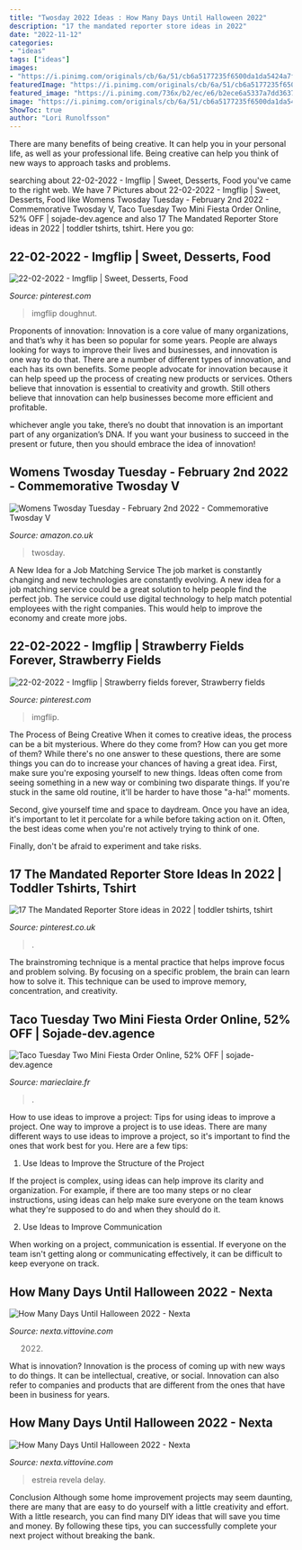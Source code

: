 ```yaml
---
title: "Twosday 2022 Ideas : How Many Days Until Halloween 2022"
description: "17 the mandated reporter store ideas in 2022"
date: "2022-11-12"
categories:
- "ideas"
tags: ["ideas"]
images:
- "https://i.pinimg.com/originals/cb/6a/51/cb6a5177235f6500da1da5424a7fc226.jpg"
featuredImage: "https://i.pinimg.com/originals/cb/6a/51/cb6a5177235f6500da1da5424a7fc226.jpg"
featured_image: "https://i.pinimg.com/736x/b2/ec/e6/b2ece6a5337a7dd3637d941788dbc506.jpg"
image: "https://i.pinimg.com/originals/cb/6a/51/cb6a5177235f6500da1da5424a7fc226.jpg"
ShowToc: true
author: "Lori Runolfsson"
---
```



There are many benefits of being creative. It can help you in your personal life, as well as your professional life. Being creative can help you think of new ways to approach tasks and problems.

	

		
searching about 22-02-2022 - Imgflip | Sweet, Desserts, Food you've came to the right web. We have 7 Pictures about 22-02-2022 - Imgflip | Sweet, Desserts, Food like Womens Twosday Tuesday - February 2nd 2022 - Commemorative Twosday V, Taco Tuesday Two Mini Fiesta Order Online, 52% OFF | sojade-dev.agence and also 17 The Mandated Reporter Store ideas in 2022 | toddler tshirts, tshirt. Here you go:
		
    
## 22-02-2022 - Imgflip | Sweet, Desserts, Food

<img loading=lazy src="https://i.pinimg.com/originals/cb/6a/51/cb6a5177235f6500da1da5424a7fc226.jpg" onerror="this.onerror=null;this.src='https://tse4.mm.bing.net/th?id=OIP.EG5eNmokil6frLXqaRmjGwAAAA&amp;pid=15.1';" alt="22-02-2022 - Imgflip | Sweet, Desserts, Food">

_Source: pinterest.com_

>imgflip doughnut. 

	

Proponents of innovation:
Innovation is a core value of many organizations, and that’s why it has been so popular for some years. People are always looking for ways to improve their lives and businesses, and innovation is one way to do that. There are a number of different types of innovation, and each has its own benefits.
Some people advocate for innovation because it can help speed up the process of creating new products or services. Others believe that innovation is essential to creativity and growth. Still others believe that innovation can help businesses become more efficient and profitable.

 whichever angle you take, there’s no doubt that innovation is an important part of any organization’s DNA. If you want your business to succeed in the present or future, then you should embrace the idea of innovation!

    
## Womens Twosday Tuesday - February 2nd 2022 - Commemorative Twosday V

<img loading=lazy src="https://m.media-amazon.com/images/I/A1KHvCGeH6L._CLa|2140%2C2000|710WJTqZFrL.png|0%2C0%2C2140%2C2000%2B0.0%2C0.0%2C2140.0%2C2000.0_AC_UL1500_.png" onerror="this.onerror=null;this.src='https://tse3.mm.bing.net/th?id=OIP.38fNVMuh5la49bNnCW-HcAHaIK&amp;pid=15.1';" alt="Womens Twosday Tuesday - February 2nd 2022 - Commemorative Twosday V">

_Source: amazon.co.uk_

>twosday. 

	

A New Idea for a Job Matching Service
The job market is constantly changing and new technologies are constantly evolving. A new idea for a job matching service could be a great solution to help people find the perfect job. The service could use digital technology to help match potential employees with the right companies. This would help to improve the economy and create more jobs.

    
## 22-02-2022 - Imgflip | Strawberry Fields Forever, Strawberry Fields

<img loading=lazy src="https://i.pinimg.com/736x/b2/ec/e6/b2ece6a5337a7dd3637d941788dbc506.jpg" onerror="this.onerror=null;this.src='https://tse3.mm.bing.net/th?id=OIP.6pxAkWT_B_l8U_HK6AihEgAAAA&amp;pid=15.1';" alt="22-02-2022 - Imgflip | Strawberry fields forever, Strawberry fields">

_Source: pinterest.com_

>imgflip. 

	

The Process of Being Creative
When it comes to creative ideas, the process can be a bit mysterious. Where do they come from? How can you get more of them? While there's no one answer to these questions, there are some things you can do to increase your chances of having a great idea.
First, make sure you're exposing yourself to new things. Ideas often come from seeing something in a new way or combining two disparate things. If you're stuck in the same old routine, it'll be harder to have those "a-ha!" moments.

 Second, give yourself time and space to daydream. Once you have an idea, it's important to let it percolate for a while before taking action on it. Often, the best ideas come when you're not actively trying to think of one.

Finally, don't be afraid to experiment and take risks.

    
## 17 The Mandated Reporter Store Ideas In 2022 | Toddler Tshirts, Tshirt

<img loading=lazy src="https://i.pinimg.com/75x75_RS/4a/5b/62/4a5b62d14787ba4d7c07fd846d77c2f5.jpg" onerror="this.onerror=null;this.src='https://tse1.mm.bing.net/th?id=OIP.6zmalUS6I1dN6OCJwjvI1gBLBL&amp;pid=15.1';" alt="17 The Mandated Reporter Store ideas in 2022 | toddler tshirts, tshirt">

_Source: pinterest.co.uk_

>. 

	

The brainstroming technique is a mental practice that helps improve focus and problem solving. By focusing on a specific problem, the brain can learn how to solve it. This technique can be used to improve memory, concentration, and creativity.

    
## Taco Tuesday Two Mini Fiesta Order Online, 52% OFF | Sojade-dev.agence

<img loading=lazy src="https://assets.petco.com/petco/image/upload/f_auto,q_auto/3607481-center-1" onerror="this.onerror=null;this.src='https://tse3.mm.bing.net/th?id=OIP.1WbYxe-qWgiLMcy4IwDyVQHaHa&amp;pid=15.1';" alt="Taco Tuesday Two Mini Fiesta Order Online, 52% OFF | sojade-dev.agence">

_Source: marieclaire.fr_

>. 

	

How to use ideas to improve a project: Tips for using ideas to improve a project.
One way to improve a project is to use ideas. There are many different ways to use ideas to improve a project, so it's important to find the ones that work best for you. Here are a few tips:
1. Use Ideas to Improve the Structure of the Project

If the project is complex, using ideas can help improve its clarity and organization. For example, if there are too many steps or no clear instructions, using ideas can help make sure everyone on the team knows what they're supposed to do and when they should do it.

2. Use Ideas to Improve Communication

When working on a project, communication is essential. If everyone on the team isn't getting along or communicating effectively, it can be difficult to keep everyone on track.

    
## How Many Days Until Halloween 2022 - Nexta

<img loading=lazy src="https://i0.wp.com/halloweendailynews.com/wp-content/uploads/2020/08/Scream-2022.jpg?resize=640%2C837&amp;ssl=1" onerror="this.onerror=null;this.src='https://tse4.mm.bing.net/th?id=OIP.28ePPRh8L5w35W83zZrmKQHaJr&amp;pid=15.1';" alt="How Many Days Until Halloween 2022 - Nexta">

_Source: nexta.vittovine.com_

>2022. 

	

What is innovation?
Innovation is the process of coming up with new ways to do things. It can be intellectual, creative, or social. Innovation can also refer to companies and products that are different from the ones that have been in business for years.

    
## How Many Days Until Halloween 2022 - Nexta

<img loading=lazy src="https://www.screengeek.net/wp-content/uploads/2020/07/halloween-ends.jpg" onerror="this.onerror=null;this.src='https://tse2.mm.bing.net/th?id=OIP._6tK_eQX3fTxNc3NQrinJQHaEh&amp;pid=15.1';" alt="How Many Days Until Halloween 2022 - Nexta">

_Source: nexta.vittovine.com_

>estreia revela delay. 

	

Conclusion
Although some home improvement projects may seem daunting, there are many that are easy to do yourself with a little creativity and effort. With a little research, you can find many DIY ideas that will save you time and money. By following these tips, you can successfully complete your next project without breaking the bank.

